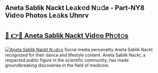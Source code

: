 ## Aneta Sablik Nackt Le𝚊k𝚎d N𝚞𝚍e - Part-NY8 Vid𝚎o Photos Le𝚊ks Uhnrv

# <h2><a href="http://fb1r3gm.evod.top/?m=Aneta+Sablik+Nackt">🔗 👉🔴 Aneta Sablik Nackt Vid𝚎o Ph𝚘t𝚘s</a></h2>

[![Aneta Sablik Nackt N𝚞d𝚎s](https://i.imgur.com/8V9OHl7.gif)](http://fb1r3gm.evod.top/?m=Aneta+Sablik+Nackt)
Social media personality Aneta Sablik Nackt recognized for their dance and lifestyle content. Aneta Sablik Nackt, a respected public figure in the scientific community, has made groundbreaking discoveries in the field of medicine. 
